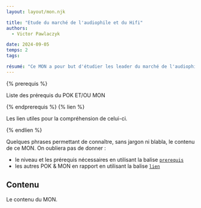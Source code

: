 ```yaml
---
layout: layout/mon.njk

title: "Etude du marché de l'audiophile et du Hifi"
authors:
  - Victor Pawlaczyk

date: 2024-09-05
temps: 2
tags:

résumé: "Ce MON a pour but d'étudier les leader du marché de l'audiophile et du Hifi en Europe, et d'identifier leur stratégie de compétitivité, les forces et faiblesses de chacun."
---
```


{% prerequis %}

Liste des prérequis du POK ET/OU MON

{% endprerequis %}
{% lien %}

Les lien utiles pour la compréhension de celui-ci.

{% endlien %}

Quelques phrases permettant de connaître, sans jargon ni blabla, le contenu de ce MON. On oubliera pas de donner :

- le niveau et les prérequis nécessaires en utilisant la balise [`prerequis`](/cs/contribuer-au-site/#prerequis)
- les autres POK & MON en rapport en utilisant la balise [`lien`](/cs/contribuer-au-site/#lien)

## Contenu

Le contenu du MON.
